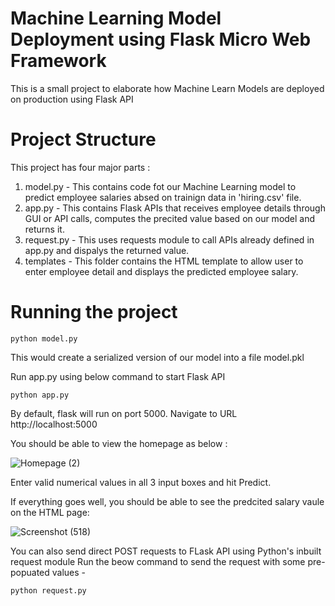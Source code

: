 # Machine Learning Model Deployment using Flask Micro Web Framework 
This is a small project to elaborate how Machine Learn Models are deployed on production using Flask API

# Project Structure
This project has four major parts :

1. model.py - This contains code fot our Machine Learning model to predict employee salaries absed on trainign data in 'hiring.csv' file.
2. app.py - This contains Flask APIs that receives employee details through GUI or API calls, computes the precited value based on our model and returns it.
3. request.py - This uses requests module to call APIs already defined in app.py and dispalys the returned value.
4. templates - This folder contains the HTML template to allow user to enter employee detail and displays the predicted employee salary.

# Running the project
    python model.py
    
This would create a serialized version of our model into a file model.pkl

Run app.py using below command to start Flask API

    python app.py
    
By default, flask will run on port 5000.
Navigate to URL http://localhost:5000

You should be able to view the homepage as below :

![Homepage (2)](https://user-images.githubusercontent.com/54431128/87170383-17c74c00-c2f3-11ea-8add-51fbeb81b1c0.png)

Enter valid numerical values in all 3 input boxes and hit Predict.

If everything goes well, you should be able to see the predcited salary vaule on the HTML page:

![Screenshot (518)](https://user-images.githubusercontent.com/54431128/87170412-1eee5a00-c2f3-11ea-9ec1-399084b42dd4.png)

You can also send direct POST requests to FLask API using Python's inbuilt request module Run the beow command to send the request with some pre-popuated values -

    python request.py
